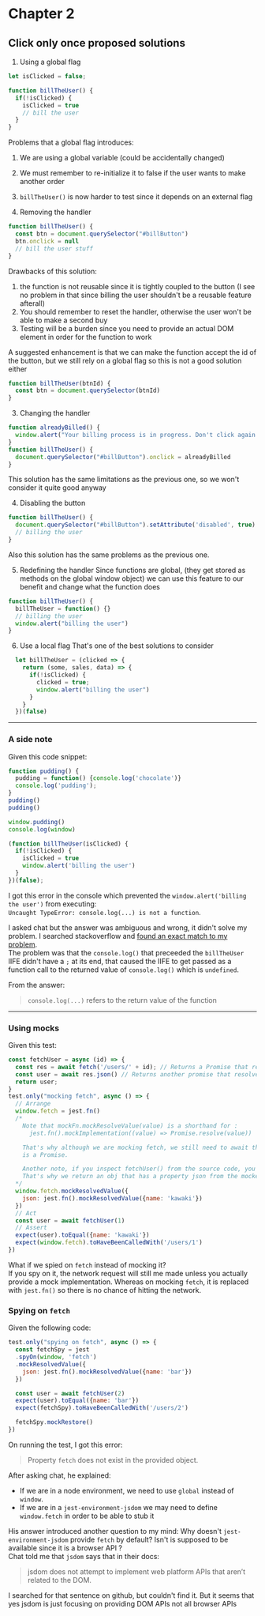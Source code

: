 # Chapter 2 

## Click only once proposed solutions

1. Using a global flag
```js
let isClicked = false;

function billTheUser() {
  if(!isClicked) {
    isClicked = true
    // bill the user
  }
}
```

Problems that a global flag introduces: 
1. We are using a global variable (could be accidentally changed)
2. We must remember to re-initialize it to false if the user wants to make another order
3. `billTheUser()` is now harder to test since it depends on an external flag


2. Removing the handler
```js
function billTheUser() {
  const btn = document.querySelector("#billButton")
  btn.onclick = null
  // bill the user stuff
}
```

Drawbacks of this solution: 
1. the function is not reusable since it is tightly coupled to the button (I see no problem in that since billing the user shouldn't be a reusable feature afterall)
2. You should remember to reset the handler, otherwise the user won't be able to make a second buy
3. Testing will be a burden since you need to provide an actual DOM element in order for the function to work

A suggested enhancement is that we can make the function accept the id of the button, but we still rely on a global flag so this is not a good solution either
```js
function billTheUser(btnId) {
  const btn = document.querySelector(btnId)
}
```

3. Changing the handler
```js
function alreadyBilled() {
  window.alert("Your billing process is in progress. Don't click again please")
}
function billTheUser() {
  document.querySelector("#billButton").onclick = alreadyBilled
}
``` 
This solution has the same limitations as the previous one, so we won't consider it quite good anyway

4. Disabling the button
```js
function billTheUser() {
  document.querySelector("#billButton").setAttribute('disabled', true)
  // billing the user
}
```
Also this solution has the same problems as the previous one.

5. Redefining the handler
Since functions are global, (they get stored as methods on the global window object) we can use this feature to our benefit and change what the function does
```js
function billTheUser() {
  billTheUser = function() {}
  // billing the user
  window.alert("billing the user")
}
```
6. Use a local flag
That's one of the best solutions to consider
```js
  let billTheUser = (clicked => {
    return (some, sales, data) => {
      if(!isClicked) {
        clicked = true;
        window.alert("billing the user")
      }
    }
  })(false)
```
____
### A side note
Given this code snippet: 
```js
function pudding() {
  pudding = function() {console.log('chocolate')}
  console.log('pudding');
}
pudding()
pudding()

window.pudding()
console.log(window)

(function billTheUser(isClicked) {
  if(!isClicked) {
    isClicked = true
    window.alert('billing the user')
  }
})(false);
```
I got this error in the console which prevented the `window.alert('billing the user')` from executing:  
`Uncaught TypeError: console.log(...) is not a function`.  

I asked chat but the answer was ambiguous and wrong, it didn't solve my problem. I searched stackoverflow and [found an exact match to my problem](https://stackoverflow.com/questions/31013221/typeerror-console-log-is-not-a-function).  
The problem was that the `console.log()` that preceeded the `billTheUser` IIFE didn't have a `;` at its end, that caused the IIFE to get passed as a function call to the returned value of `console.log()` which is `undefined`.

From the answer: 
> `console.log(...)` refers to the return value of the function
_____
### Using mocks
Given this test: 
```js
const fetchUser = async (id) => {
  const res = await fetch('/users/' + id); // Returns a Promise that resolves to a `Response` object
  const user = await res.json() // Returns another promise that resolves to the parsed json
  return user;
}
test.only("mocking fetch", async () => {
  // Arrange
  window.fetch = jest.fn()
  /* 
    Note that mockFn.mockResolveValue(value) is a shorthand for : 
      jest.fn().mockImplementation((value) => Promise.resolve(value))

    That's why although we are mocking fetch, we still need to await the result as the returned result
    is a Promise. 

    Another note, if you inspect fetchUser() from the source code, you will find that we await res.json().
    That's why we return an obj that has a property json from the mocked fetch
  */
  window.fetch.mockResolvedValue({
    json: jest.fn().mockResolvedValue({name: 'kawaki'})
  })
  // Act
  const user = await fetchUser(1)
  // Assert
  expect(user).toEqual({name: 'kawaki'})
  expect(window.fetch).toHaveBeenCalledWith('/users/1')
})
```
What if we spied on `fetch` instead of mocking it?  
If you spy on it, the network request will still me made unless you actually provide a mock implementation.
Whereas on mocking `fetch`, it is replaced with `jest.fn()` so there is no chance of hitting the network.
### Spying on `fetch`
Given the following code: 
```js
test.only("spying on fetch", async () => {
  const fetchSpy = jest
  .spyOn(window, 'fetch')
  .mockResolvedValue({
    json: jest.fn().mockResolvedValue({name: 'bar'})
  })

  const user = await fetchUser(2)
  expect(user).toEqual({name: 'bar'})
  expect(fetchSpy).toHaveBeenCalledWith('/users/2')

  fetchSpy.mockRestore()
})
```
On running the test, I got this error: 
> Property `fetch` does not exist in the provided object.

After asking chat, he explained: 
- If we are in a node environment, we need to use `global` instead of `window`.
- If we are in a `jest-environment-jsdom` we may need to define `window.fetch` in order to be able to stub it
  
His answer introduced another question to my mind: Why doesn't `jest-environment-jsdom` provide `fetch` by default? Isn't is supposed to be available since it is a browser API ?  
Chat told me that `jsdom` says that in their docs: 
> jsdom does not attempt to implement web platform APIs that aren’t related to the DOM.

I searched for that sentence on github, but couldn't find it. But it seems that yes jsdom is just focusing on providing DOM APIs not all browser APIs